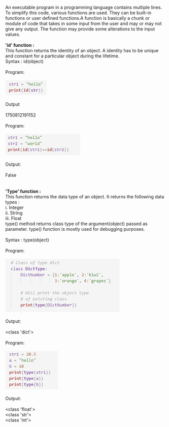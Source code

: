 An executable program in a programming language contains multiple lines. To simplify this code, various functions are used.
They can be built-in functions or user defined functions.A function is basically a chunk or module of code that takes in some input from the user and may or may not give any output. The function may provide some alterations to the input values.<br><br>
<b> 'id' function :</b><br>
This function returns the identity of an object. A identity has to be unique and constant for a particular object during the lifetime.<br>
Syntax : id(object)<br><br>
Program:<br><br>
<img src="images/img1.png"><br><br>
Output<br><br>
1750812191152<br><br>
Program:<br><br>
<img src="images/img2.png"><br><br>
Output:<br><br>
False<br><br>
<br>
<b> 'Type' function :</b><br>
 This function returns the data type of an object. It returns the following data types :<br>
i. Integer<br>
ii. String<br>
iii. Float<br>
type() method returns class type of the argument(object) passed as parameter. type() function is mostly used for debugging purposes.<br><br>
Syntax : type(object)<br><br>
Program:<br><br>
<img src="images/img3.PNG"><br><br>
Output:<br><br>
<class 'dict'><br><br>
Program:<br><br>
<img src="images/img4.PNG"><br><br>
Output:<br><br>
<class 'float'><br>
<class 'str'><br>
<class 'int'><br>



